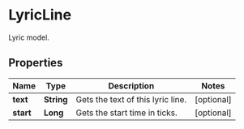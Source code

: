 

# LyricLine

Lyric model.

## Properties

| Name | Type | Description | Notes |
|------------ | ------------- | ------------- | -------------|
|**text** | **String** | Gets the text of this lyric line. |  [optional] |
|**start** | **Long** | Gets the start time in ticks. |  [optional] |



